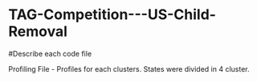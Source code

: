 # TAG-Competition---US-Child-Removal

#Describe each code file 


Profiling File - Profiles for each clusters. States were divided in 4 cluster. 
